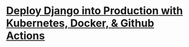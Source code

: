 # [Deploy Django into Production with Kubernetes, Docker, & Github Actions](https://www.youtube.com/watch?v=NAOsLaB6Lfc)